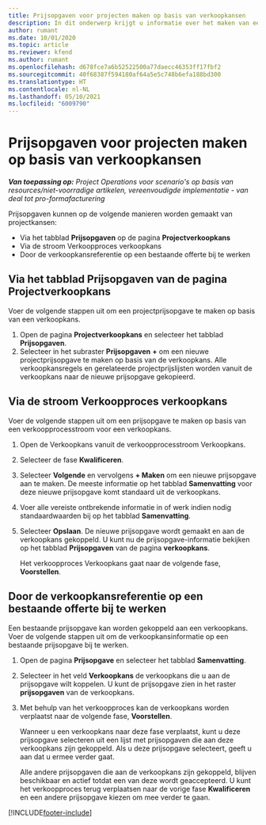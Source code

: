 ```yaml
---
title: Prijsopgaven voor projecten maken op basis van verkoopkansen
description: In dit onderwerp krijgt u informatie over het maken van een projectprijsopgave op basis van een verkoopkans.
author: rumant
ms.date: 10/01/2020
ms.topic: article
ms.reviewer: kfend
ms.author: rumant
ms.openlocfilehash: d678fce7a6b52522500a77daecc46353ff17fbf2
ms.sourcegitcommit: 40f68387f594180af64a5e5c748b6efa188bd300
ms.translationtype: HT
ms.contentlocale: nl-NL
ms.lasthandoff: 05/10/2021
ms.locfileid: "6009790"
---
```

# <a name="create-project-quotes-from-opportunities"></a>Prijsopgaven voor projecten maken op basis van verkoopkansen

_**Van toepassing op:** Project Operations voor scenario's op basis van resources/niet-voorradige artikelen, vereenvoudigde implementatie - van deal tot pro-formafacturering_

Prijsopgaven kunnen op de volgende manieren worden gemaakt van projectkansen:

- Via het tabblad **Prijsopgaven** op de pagina **Projectverkoopkans**
- Via de stroom Verkoopproces verkoopkans
- Door de verkoopkansreferentie op een bestaande offerte bij te werken

## <a name="from-the-quotes-tab-of-the-project-opportunity-page"></a>Via het tabblad Prijsopgaven van de pagina Projectverkoopkans

Voer de volgende stappen uit om een projectprijsopgave te maken op basis van een verkoopkans.

1. Open de pagina **Projectverkoopkans** en selecteer het tabblad **Prijsopgaven**. 
2. Selecteer in het subraster **Prijsopgaven** **+** om een nieuwe projectprijsopgave te maken op basis van de verkoopkans. Alle verkoopkansregels en gerelateerde projectprijslijsten worden vanuit de verkoopkans naar de nieuwe prijsopgave gekopieerd.

## <a name="from-the-opportunity-sales-process-flow"></a>Via de stroom Verkoopproces verkoopkans

Voer de volgende stappen uit om een prijsopgave te maken op basis van een verkoopprocesstroom voor een verkoopkans.

1. Open de Verkoopkans vanuit de verkoopprocesstroom Verkoopkans.
2. Selecteer de fase **Kwalificeren**. 
3. Selecteer **Volgende** en vervolgens **+ Maken** om een nieuwe prijsopgave aan te maken. De meeste informatie op het tabblad **Samenvatting** voor deze nieuwe prijsopgave komt standaard uit de verkoopkans. 
4. Voer alle vereiste ontbrekende informatie in of werk indien nodig standaardwaarden bij op het tabblad **Samenvatting**.
5. Selecteer **Opslaan**. De nieuwe prijsopgave wordt gemaakt en aan de verkoopkans gekoppeld. U kunt nu de prijsopgave-informatie bekijken op het tabblad **Prijsopgaven** van de pagina **verkoopkans**. 

   Het verkoopproces Verkoopkans gaat naar de volgende fase, **Voorstellen**.


## <a name="by-updating-the-opportunity-reference-on-an-existing-quote"></a>Door de verkoopkansreferentie op een bestaande offerte bij te werken

Een bestaande prijsopgave kan worden gekoppeld aan een verkoopkans. Voer de volgende stappen uit om de verkoopkansinformatie op een bestaande prijsopgave bij te werken.

1. Open de pagina **Prijsopgave** en selecteer het tabblad **Samenvatting**.
2. Selecteer in het veld **Verkoopkans** de verkoopkans die u aan de prijsopgave wilt koppelen. U kunt de prijsopgave zien in het raster **prijsopgaven** van de verkoopkans. 
3. Met behulp van het verkoopproces kan de verkoopkans worden verplaatst naar de volgende fase, **Voorstellen**. 

   Wanneer u een verkoopkans naar deze fase verplaatst, kunt u deze prijsopgave selecteren uit een lijst met prijsopgaven die aan deze verkoopkans zijn gekoppeld. Als u deze prijsopgave selecteert, geeft u aan dat u ermee verder gaat.

   Alle andere prijsopgaven die aan de verkoopkans zijn gekoppeld, blijven beschikbaar en actief totdat een van deze wordt geaccepteerd. U kunt het verkoopproces terug verplaatsen naar de vorige fase **Kwalificeren** en een andere prijsopgave kiezen om mee verder te gaan.


[!INCLUDE[footer-include](../includes/footer-banner.md)]